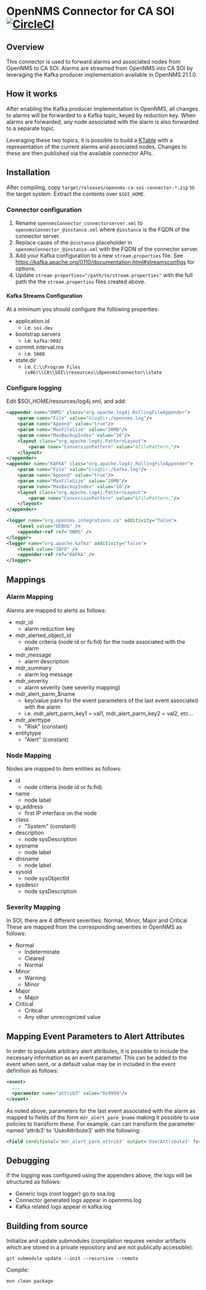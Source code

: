 # OpenNMS Connector for CA SOI [![CircleCI](https://circleci.com/gh/OpenNMS/ca-soi-connector.svg?style=svg)](https://circleci.com/gh/OpenNMS/ca-soi-connector)

## Overview

This connector is used to forward alarms and associated nodes from OpenNMS to CA SOI.
Alarms are streamed from OpenNMS into CA SOI by leveraging the Kafka producer implementation available in OpenNMS 21.1.0.

## How it works

After enabling the Kafka producer implementation in OpenNMS, all changes to alarms will be forwarded to a Kafka topic, keyed by reduction key.
When alarms are forwarded, any node associated with the alarm is also forwarded to a separate topic.

Leveraging these two topics, it is possible to build a [KTable](https://docs.confluent.io/current/streams/concepts.html#ktable) with a representation of the current alarms and associated nodes.
Changes to these are then published via the available connector APIs.

## Installation

After compiling, copy `target/releases/opennms-ca-soi-connector-*.zip` to the target system.
Extract the contents over `$SOI_HOME`.

### Connector configuration

1. Rename `opennmsConnector_connectorserver.xml` to `opennmsConnector_@instance.xml` where `@instance` is the FQDN of the connector server.
1. Replace cases of the `@instance` placeholder in `opennmsConnector_@instance.xml` with the FQDN of the connector server.
1. Add your Kafka configuration to a new `stream.properties` file. See https://kafka.apache.org/0110/documentation.html#streamsconfigs for options.
1. Update `stream-properties="/path/to/stream.properties"` with the full path the the `stream.properties` files created above.

#### Kafka Streams Configuration

At a minimum you should configure the following properties:

* application.id
   * i.e. `soi-dev`
* bootstrap.servers
   * i.e. `kafka:9092`
* commit.interval.ms
   * i.e. `5000`
* state.dir
   * i.e. `C:\\Program Files (x86)\\CA\\SOI\\resources\\OpennmsConnector\\state`

### Configure logging

Edit $SOI_HOME/resources/log4j.xml, and add:

```xml
<appender name="ONMS" class="org.apache.log4j.RollingFileAppender">
    <param name="File" value="&logDir;/opennms.log"/>
    <param name="Append" value="true"/>
    <param name="MaxFileSize" value="20MB"/>
    <param name="MaxBackupIndex" value="10"/>
    <layout class="org.apache.log4j.PatternLayout">
        <param name="ConversionPattern" value="&filePattern;"/>
    </layout>
</appender>
<appender name="KAFKA" class="org.apache.log4j.RollingFileAppender">
    <param name="File" value="&logDir;/kafka.log"/>
    <param name="Append" value="true"/>
    <param name="MaxFileSize" value="20MB"/>
    <param name="MaxBackupIndex" value="10"/>
    <layout class="org.apache.log4j.PatternLayout">
        <param name="ConversionPattern" value="&filePattern;"/>
    </layout>
</appender>

<logger name="org.opennms.integrations.ca" additivity="false">
    <level value="DEBUG" />
    <appender-ref ref="ONMS" />
</logger>
<logger name="org.apache.kafka" additivity="false">
    <level value="INFO" />
    <appender-ref ref="KAFKA" />
</logger>
```

## Mappings

### Alarm Mapping

Alarms are mapped to alerts as follows:

* mdr_id
   * alarm reduction key
* mdr_alerted_object_id
   * node criteria (node id or fs:fid) for the node associated with the alarm
* mdr_message
   * alarm description
* mdr_summary
   * alarm log message
* mdr_severity
   * alarm severity (see severity mapping)
* mdr_alert_parm_$name
   * key/value pairs for the event parameters of the last event associated with the alarm
   * i.e. mdr_alert_parm_key1 = val1, mdr_alert_parm_key2 = val2, etc...
* mdr_alerttype
   * "Risk" (constant)
* entitytype
   * "Alert" (constant)

### Node Mapping

Nodes are mapped to item entities as follows:

* id
   * node criteria (node id or fs:fid) 
* name
   * node label
* ip_address
   * first IP interface on the node
* class
   * "System" (constant)
* description
   * node sysDescription
* sysname
   * node label
* dnsname
   * node label
* sysoid
   * node sysObjectId
* sysdescr
   * node sysDescription

### Severity Mapping

In SOI, there are 4 different severities: Normal, Minor, Major and Critical
These are mapped from the corresponding severities in OpenNMS as follows:

* Normal
   * Indeterminate
   * Cleared
   * Normal
* Minor
   * Warning
   * Minor
* Major
   * Major
* Critical
   * Critical
   * Any other unrecognized value


## Mapping Event Parameters to Alert Attributes

In order to populate arbitrary alert attributes, it is possible to include the necessary information as an event parameter.
This can be added to the event when sent, or a default value may be in included in the event definition as follows:

```xml
<event>
  ...
  <parameter name="attrib3" value="0x9999"/>
</event>
```

As noted above, parameters for the last event associated with the alarm as mapped to fields of the form `mdr_alert_parm_$name` making it possible to use policies to transform these.
For example, can can transform the parameter named 'attrib3' to 'UserAttribute3' with the following:

```xml
<Field conditional='mdr_alert_parm_attrib3' output='UserAttribute3' format='{0}' input='mdr_alert_parm_attrib3'/>
```

## Debugging

If the logging was configured using the appenders above, the logs will be structured as follows:
* Generic logs (root logger) go to ssa.log
* Connector generated logs appear in opennms.log
* Kafka related logs appear in kafka.log

## Building from source

Initialize and update submodules (compilation requires vendor artifacts which are stored in a private repository and are not publically accessible):

```
git submodule update --init --recursive --remote
```

Compile:

```
mvn clean package
```
